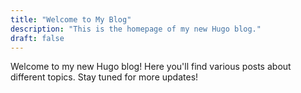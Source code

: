 ```yaml
---
title: "Welcome to My Blog"
description: "This is the homepage of my new Hugo blog."
draft: false
---
```


Welcome to my new Hugo blog! Here you'll find various posts about different topics. Stay tuned for more updates!